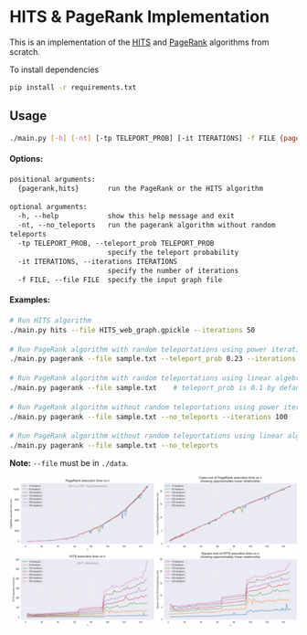 # HITS & PageRank Implementation
This is an implementation of the [HITS](https://en.wikipedia.org/wiki/HITS_algorithm) and [PageRank](https://en.wikipedia.org/wiki/PageRank) algorithms from scratch.

To install dependencies
```sh
pip install -r requirements.txt
```

## Usage

```bash
./main.py [-h] [-nt] [-tp TELEPORT_PROB] [-it ITERATIONS] -f FILE {pagerank,hits}
```

#### Options:
```brainfuck
positional arguments:
  {pagerank,hits}       run the PageRank or the HITS algorithm

optional arguments:
  -h, --help            show this help message and exit
  -nt, --no_teleports   run the pagerank algorithm without random teleports
  -tp TELEPORT_PROB, --teleport_prob TELEPORT_PROB
                        specify the teleport probability
  -it ITERATIONS, --iterations ITERATIONS
                        specify the number of iterations
  -f FILE, --file FILE  specify the input graph file
```

#### Examples:
```sh
# Run HITS algorithm
./main.py hits --file HITS_web_graph.gpickle --iterations 50

# Run PageRank algorithm with random teleportations using power iteration method
./main.py pagerank --file sample.txt --teleport_prob 0.23 --iterations 100

# Run PageRank algorithm with random teleportations using linear algebra packages (do not specify iterations)
./main.py pagerank --file sample.txt    # teleport_prob is 0.1 by default if not specified

# Run PageRank algorithm without random teleportations using power iteration method
./main.py pagerank --file sample.txt --no_teleports --iterations 100

# Run PageRank algorithm without random teleportations using linear algebra packages (do not specify iterations)
./main.py pagerank --file sample.txt --no_teleports
```

**Note:** `--file` must be in `./data`.

![Timing analysis](./Timing_analysis.png)